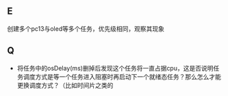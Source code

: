 ## E

创建多个pc13与oled等多个任务，优先级相同，观察其现象

## Q

* 将任务中的osDelay(ms)删掉后发现这个任务将一直占据cpu，这是否说明任务调度方式是等一个任务进入阻塞时再启动下一个就绪态任务？那么怎么才能更换调度方式？（比如时间片之类的
